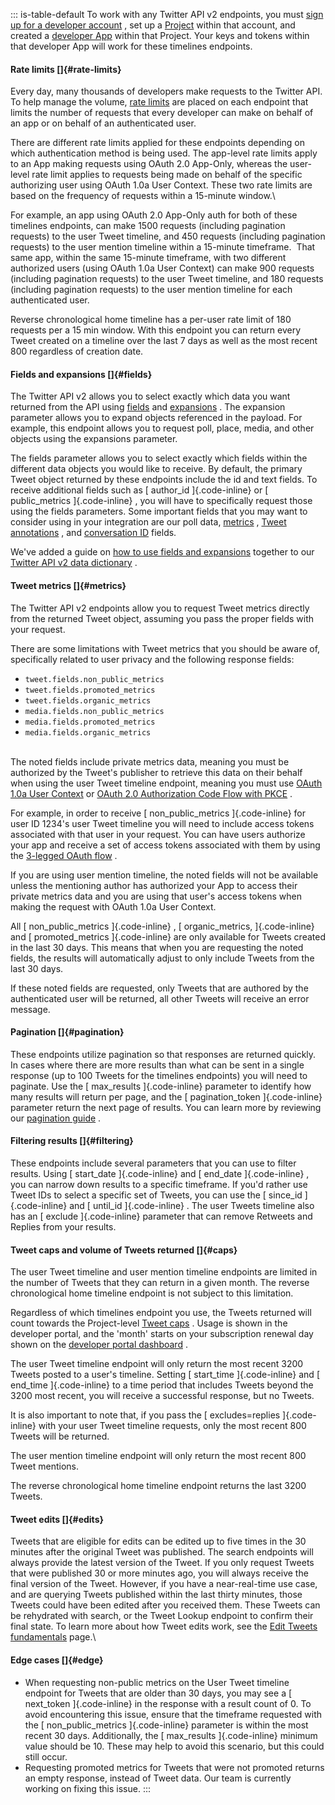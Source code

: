 ::: is-table-default
To work with any Twitter API v2 endpoints, you must [sign up for
a developer
account](https://developer.twitter.com/en/portal/petition/essential/basic-info)
, set up a [Project](/en/docs/projects) within that account, and created
a [developer App](/en/docs/apps) within that Project. Your keys and
tokens within that developer App will work for these timelines
endpoints.

#### Rate limits []{#rate-limits}

Every day, many thousands of developers make requests to the Twitter
API. To help manage the volume, [rate
limits](/en/docs/twitter-api/rate-limits) are placed on each endpoint
that limits the number of requests that every developer can make on
behalf of an app or on behalf of an authenticated user.

There are different rate limits applied for these endpoints depending on
which authentication method is being used. The app-level rate limits
apply to an App making requests using OAuth 2.0 App-Only, whereas the
user-level rate limit applies to requests being made on behalf of the
specific authorizing user using OAuth 1.0a User Context. These two rate
limits are based on the frequency of requests within a 15-minute
window.\

For example, an app using OAuth 2.0 App-Only auth for both of these
timelines endpoints, can make 1500 requests (including pagination
requests) to the user Tweet timeline, and 450 requests (including
pagination requests) to the user mention timeline within a 15-minute
timeframe.  That same app, within the same 15-minute timeframe, with two
different authorized users (using OAuth 1.0a User Context) can make 900
requests (including pagination requests) to the user Tweet timeline, and
180 requests (including pagination requests) to the user mention
timeline for each authenticated user.

Reverse chronological home timeline has a per-user rate limit of 180
requests per a 15 min window. With this endpoint you can return every
Tweet created on a timeline over the last 7 days as well as the most
recent 800 regardless of creation date.

#### Fields and expansions []{#fields} 

The Twitter API v2 allows you to select exactly which data you want
returned from the API using [fields](/en/docs/twitter-api/fields) and
[expansions](/en/docs/twitter-api/expansions) . The expansion parameter
allows you to expand objects referenced in the payload. For example,
this endpoint allows you to request poll, place, media, and other
objects using the expansions parameter.

The fields parameter allows you to select exactly which fields within
the different data objects you would like to receive. By default, the
primary Tweet object returned by these endpoints include the id and text
fields. To receive additional fields such as [ author_id ]{.code-inline}
or [ public_metrics ]{.code-inline} , you will have to specifically
request those using the fields parameters. Some important fields that
you may want to consider using in your integration are our poll data,
[metrics](/en/docs/twitter-api/metrics) , [Tweet
annotations](/en/docs/twitter-api/annotations) , and [conversation
ID](/en/docs/twitter-api/conversation-id) fields.

We've added a guide on [how to use fields and
expansions](/en/docs/twitter-api/data-dictionary/using-fields-and-expansions)
together to our [Twitter API v2 data
dictionary](/en/docs/twitter-api/data-dictionary) .

#### Tweet metrics []{#metrics}

The Twitter API v2 endpoints allow you to request Tweet metrics directly
from the returned Tweet object, assuming you pass the proper fields with
your request.

There are some limitations with Tweet metrics that you should be aware
of, specifically related to user privacy and the following response
fields:

-   ` tweet.fields.non_public_metrics `
-   ` tweet.fields.promoted_metrics `
-   ` tweet.fields.organic_metrics `
-   ` media.fields.non_public_metrics `
-   ` media.fields.promoted_metrics `
-   ` media.fields.organic_metrics `

\
The noted fields include private metrics data, meaning you must be
authorized by the Tweet's publisher to retrieve this data on their
behalf when using the user Tweet timeline endpoint, meaning you must use
[OAuth 1.0a User Context](/en/docs/authentication/oauth-1-0a) or [OAuth
2.0 Authorization Code Flow with
PKCE](https://developer.twitter.com/en/docs/authentication/oauth-2-0/authorization-code)
.

For example, in order to receive [ non_public_metrics ]{.code-inline}
for user ID 1234\'s user Tweet timeline you will need to include access
tokens associated with that user in your request. You can have users
authorize your app and receive a set of access tokens associated with
them by using the [3-legged OAuth
flow](/en/docs/authentication/oauth-1-0a/obtaining-user-access-tokens) .

If you are using user mention timeline, the noted fields will not be
available unless the mentioning author has authorized your App to access
their private metrics data and you are using that user's access tokens
when making the request with OAuth 1.0a User Context.

All [ non_public_metrics ]{.code-inline} , [ organic_metrics,
]{.code-inline} and [ promoted_metrics ]{.code-inline} are only
available for Tweets created in the last 30 days. This means that when
you are requesting the noted fields, the results will automatically
adjust to only include Tweets from the last 30 days.

If these noted fields are requested, only Tweets that are authored by
the authenticated user will be returned, all other Tweets will receive
an error message.

#### Pagination []{#pagination}

These endpoints utilize pagination so that responses are returned
quickly. In cases where there are more results than what can be sent in
a single response (up to 100 Tweets for the timelines endpoints) you
will need to paginate. Use the [ max_results ]{.code-inline} parameter
to identify how many results will return per page, and the [
pagination_token ]{.code-inline} parameter return the next page of
results. You can learn more by reviewing our [pagination
guide](/en/docs/twitter-api/pagination) .

#### Filtering results []{#filtering}

These endpoints include several parameters that you can use to filter
results. Using [ start_date ]{.code-inline} and [ end_date
]{.code-inline} , you can narrow down results to a specific timeframe.
If you'd rather use Tweet IDs to select a specific set of Tweets, you
can use the [ since_id ]{.code-inline} and [ until_id ]{.code-inline} .
The user Tweets timeline also has an [ exclude ]{.code-inline} parameter
that can remove Retweets and Replies from your results.

#### Tweet caps and volume of Tweets returned []{#caps}

The user Tweet timeline and user mention timeline endpoints are limited
in the number of Tweets that they can return in a given month. The
reverse chronological home timeline endpoint is not subject to this
limitation.

Regardless of which timelines endpoint you use, the Tweets returned will
count towards the Project-level [Tweet
caps](/en/docs/twitter-api/tweet-caps) . Usage is shown in the developer
portal, and the \'month\' starts on your subscription renewal day shown
on the [developer portal dashboard](/en/portal/dashboard) .

The user Tweet timeline endpoint will only return the most recent 3200
Tweets posted to a user's timeline. Setting [ start_time ]{.code-inline}
and [ end_time ]{.code-inline} to a time period that includes Tweets
beyond the 3200 most recent, you will receive a successful response, but
no Tweets.

It is also important to note that, if you pass the [ excludes=replies
]{.code-inline} with your user Tweet timeline requests, only the most
recent 800 Tweets will be returned.

The user mention timeline endpoint will only return the most recent 800
Tweet mentions.

The reverse chronological home timeline endpoint returns the last 3200
Tweets.

#### Tweet edits []{#edits}

Tweets that are eligible for edits can be edited up to five times in the
30 minutes after the original Tweet was published. The search endpoints
will always provide the latest version of the Tweet. If you only request
Tweets that were published 30 or more minutes ago, you will always
receive the final version of the Tweet. However, if you have a
near-real-time use case, and are querying Tweets published within the
last thirty minutes, those Tweets could have been edited after you
received them. These Tweets can be rehydrated with search, or the Tweet
Lookup endpoint to confirm their final state. To learn more about how
Tweet edits work, see the [Edit Tweets
fundamentals](/en/docs/twitter-api/edit-tweets) page.\

#### 

#### Edge cases []{#edge}

-   When requesting non-public metrics on the User Tweet timeline
    endpoint for Tweets that are older than 30 days, you may see a [
    next_token ]{.code-inline} in the response with a result count of 0.
    To avoid encountering this issue, ensure that the timeframe
    requested with the [ non_public_metrics ]{.code-inline} parameter is
    within the most recent 30 days. Additionally, the [ max_results
    ]{.code-inline} minimum value should be 10. These may help to avoid
    this scenario, but this could still occur.
-   Requesting promoted metrics for Tweets that were not promoted
    returns an empty response, instead of Tweet data. Our team is
    currently working on fixing this issue.
:::
